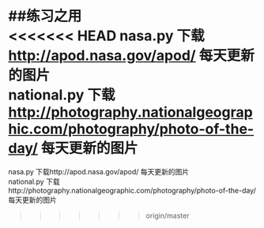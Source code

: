 ##练习之用<br>
<<<<<<< HEAD
nasa.py 	下载 http://apod.nasa.gov/apod/ 	每天更新的图片<br>
national.py 下载 http://photography.nationalgeographic.com/photography/photo-of-the-day/	每天更新的图片<br>
=======
nasa.py     下载http://apod.nasa.gov/apod/  每天更新的图片<br>
national.py 下载http://photography.nationalgeographic.com/photography/photo-of-the-day/ 每天更新的图片<br>
>>>>>>> origin/master
